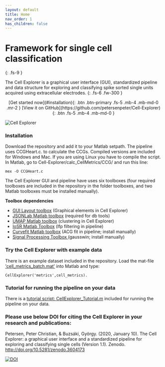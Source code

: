 ```yaml
---
layout: default
title: Home
nav_order: 1
has_children: false
---
```

# Framework for single cell classification
{: .fs-9 }

The Cell Explorer is a graphical user interface (GUI), standardized pipeline and data structure for exploring and classifying spike sorted single units acquired using extracellular electrodes.
{: .fs-6 .fw-300 }

<center>[Get started now](#installation){: .btn .btn-primary .fs-5 .mb-4 .mb-md-0 .mr-2 } [View it on GitHub](https://github.com/petersenpeter/Cell-Explorer){: .btn .fs-5 .mb-4 .mb-md-0 }</center>

![Cell Explorer](https://buzsakilab.com/wp/wp-content/uploads/2019/11/Cell-Explorer-example.png)

### Installation
Download the repository and add it to your Matlab setpath. The pipeline uses CCGHeart.c. to calculate the CCGs. Compiled versions are included for Windows and Mac. If you are using Linux you have to compile the script. In Matlab, go to Cell-Explorer/calc_CellMetrics/CCG/ and run this line:

`mex -O CCGHeart.c`

The Cell Explorer GUI and pipeline have uses six toolboxes (four required toolboxes are included in the repository in the folder toolboxes, and two Matlab toolboxes must be installed manually).

**Toolbox dependencies**
* [GUI Layout toolbox](https://www.mathworks.com/matlabcentral/fileexchange/47982-gui-layout-toolbox) (Graphical elements in Cell Explorer)
* [JSONLab Matlab toolbox](https://www.mathworks.com/matlabcentral/fileexchange/33381-jsonlab-a-toolbox-to-encode-decode-json-files) (required for db tools)
* [UMAP Matlab toolbox](https://www.mathworks.com/matlabcentral/fileexchange/71902-uniform-manifold-approximation-and-projection-umap) (clustering in Cell Explorer)
* [IoSR Matlab Toolbox](https://github.com/IoSR-Surrey/MatlabToolbox) (lfp filtering in pipeline)
* [Curvefit Matlab toolbox](https://www.mathworks.com/help/curvefit/index.html?s_cid=doc_ftr) (ACG fit in pipeline; install manually)
* [Signal Processing Toolbox ](https://www.mathworks.com/help/signal/index.html?s_tid=CRUX_lftnav) (gausswin; install manually)

### Try the Cell Explorer with example data
There is an example dataset included in the repository. Load the mat-file ['cell_metrics_batch.mat'](https://github.com/petersenpeter/Cell-Explorer/tree/master/exampleData) into Matlab and type:

`CellExplorer('metrics',cell_metrics).`

### Tutorial for running the pipeline on your data
There is a [tutorial script: CellExplorer_Tutorial.m](https://github.com/petersenpeter/Cell-Explorer/blob/master/CellExplorer_Tutorial.m) included for running the pipeline on your data.

### Please use below DOI for citing the Cell Explorer in your research and publications:
Petersen, Peter Christian, & Buzsáki, György. (2020, January 10). The Cell Explorer: a graphical user interface and a standardized pipeline for exploring and classifying single cells (Version 1.1). Zenodo. http://doi.org/10.5281/zenodo.3604173

[![DOI](https://zenodo.org/badge/DOI/10.5281/zenodo.3604173.svg)](https://doi.org/10.5281/zenodo.3604173)

